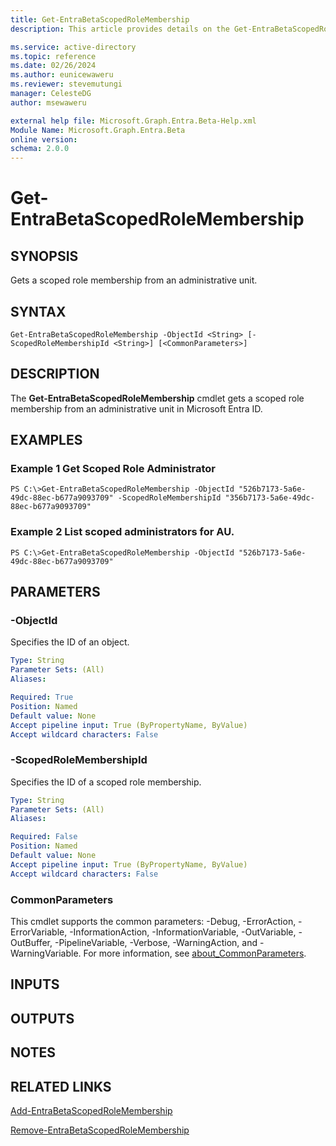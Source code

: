 ```yaml
---
title: Get-EntraBetaScopedRoleMembership
description: This article provides details on the Get-EntraBetaScopedRoleMembership command.

ms.service: active-directory
ms.topic: reference
ms.date: 02/26/2024
ms.author: eunicewaweru
ms.reviewer: stevemutungi
manager: CelesteDG
author: msewaweru

external help file: Microsoft.Graph.Entra.Beta-Help.xml
Module Name: Microsoft.Graph.Entra.Beta
online version:
schema: 2.0.0
---
```


# Get-EntraBetaScopedRoleMembership

## SYNOPSIS
Gets a scoped role membership from an administrative unit.

## SYNTAX

```
Get-EntraBetaScopedRoleMembership -ObjectId <String> [-ScopedRoleMembershipId <String>] [<CommonParameters>]
```

## DESCRIPTION
The **Get-EntraBetaScopedRoleMembership** cmdlet gets a scoped role membership from an administrative unit in Microsoft Entra ID.

## EXAMPLES

### Example 1 Get Scoped Role Administrator
```
PS C:\>Get-EntraBetaScopedRoleMembership -ObjectId "526b7173-5a6e-49dc-88ec-b677a9093709" -ScopedRoleMembershipId "356b7173-5a6e-49dc-88ec-b677a9093709"
```

### Example 2 List scoped administrators for AU.
```
PS C:\>Get-EntraBetaScopedRoleMembership -ObjectId "526b7173-5a6e-49dc-88ec-b677a9093709"
```

## PARAMETERS

### -ObjectId
Specifies the ID of an object.

```yaml
Type: String
Parameter Sets: (All)
Aliases:

Required: True
Position: Named
Default value: None
Accept pipeline input: True (ByPropertyName, ByValue)
Accept wildcard characters: False
```

### -ScopedRoleMembershipId
Specifies the ID of a scoped role membership.

```yaml
Type: String
Parameter Sets: (All)
Aliases:

Required: False
Position: Named
Default value: None
Accept pipeline input: True (ByPropertyName, ByValue)
Accept wildcard characters: False
```

### CommonParameters
This cmdlet supports the common parameters: -Debug, -ErrorAction, -ErrorVariable, -InformationAction, -InformationVariable, -OutVariable, -OutBuffer, -PipelineVariable, -Verbose, -WarningAction, and -WarningVariable. For more information, see [about_CommonParameters](http://go.microsoft.com/fwlink/?LinkID=113216).

## INPUTS

## OUTPUTS

## NOTES

## RELATED LINKS

[Add-EntraBetaScopedRoleMembership](./Add-EntraBetaScopedRoleMembership.md)

[Remove-EntraBetaScopedRoleMembership](./Remove-EntraBetaScopedRoleMembership.md)

